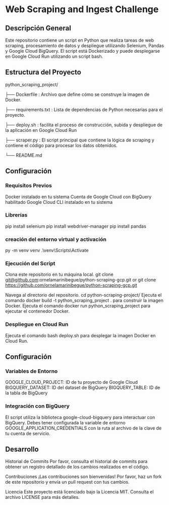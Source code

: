 # Web Scraping and Ingest Challenge

## Descripción General
Este repositorio contiene un script en Python que realiza tareas de web scraping, procesamiento de datos y despliegue utilizando Selenium, Pandas y Google Cloud BigQuery. El script está Dockerizado y puede desplegarse en Google Cloud Run utilizando un script bash.

## Estructura del Proyecto

python_scraping_project/  

├── Dockerfile : Archivo que define cómo se construye la imagen de Docker.  

├── requirements.txt : Lista de dependencias de Python necesarias para el proyecto.  

├── deploy.sh : facilita el proceso de construcción, subida y despliegue de la aplicación en Google Cloud Run  

├── scraper.py : El script principal que contiene la lógica de scraping y contiene el código para procesar los datos obtenidos.  

└── README.md

## Configuración

### Requisitos Previos
Docker instalado en tu sistema
Cuenta de Google Cloud con BigQuery habilitado
Google Cloud CLI instalado en tu sistema

### Librerías
pip install selenium
pip install webdriver-manager
pip install pandas

### creación del entorno virtual y activación 
py -m venv venv
.\venv\Scripts\Activate 

### Ejecución del Script
Clona este repositorio en tu máquina local.
   git clone git@github.com:ornelamarinibegue/python-scraping-gcp.git
   or 
   git clone https://github.com/ornelamarinibegue/python-scraping-gcp.git
   
Navega al directorio del repositorio.
   cd python-scraping-project/
Ejecuta el comando docker build -t python_scraping_project . para construir la imagen Docker.
Ejecuta el comando docker run python_scraping_project para ejecutar el contenedor Docker.

### Despliegue en Cloud Run
Ejecuta el comando bash deploy.sh para desplegar la imagen Docker en Cloud Run.

## Configuración

### Variables de Entorno
GOOGLE_CLOUD_PROJECT: ID de tu proyecto de Google Cloud
BIGQUERY_DATASET: ID del dataset de BigQuery
BIGQUERY_TABLE: ID de la tabla de BigQuery

### Integración con BigQuery
El script utiliza la biblioteca google-cloud-bigquery para interactuar con BigQuery. Debes tener configurada la variable de entorno GOOGLE_APPLICATION_CREDENTIALS con la ruta al archivo de la clave de tu cuenta de servicio.

## Desarrollo
Historial de Commits
Por favor, consulta el historial de commits para obtener un registro detallado de los cambios realizados en el código.

Contribuciones
¡Las contribuciones son bienvenidas! Por favor, haz un fork de este repositorio y envía un pull request con tus cambios.

Licencia
Este proyecto está licenciado bajo la Licencia MIT. Consulta el archivo LICENSE para más detalles.









